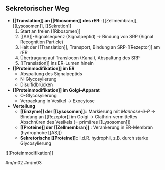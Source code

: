 ---
---
## Sekretorischer Weg

- **[[Translation]] an [[Ribosomen]] des rER**:: [[Zellmembran]], [[Lysosomen]], [[Sekretion]]
    1. Start an freien [[Ribosomen]]
    2. [[AS]]-Signalsequenz (Signalpeptid) → Bindung von SRP (Signal Recognition Particle)
    3. Halt der [[Translation]], Transport, Bindung an SRP-[[Rezeptor]] am rER
    4. Übertragung auf Translocon (Kanal), Abspaltung des SRP
    5. [[Translation]] ins ER-Lumen hinein
- **[[Proteinmodifikation]] im ER**
    - Abspaltung des Signalpeptids
    - N-Glycosylierung
    - Disulfidbrücken
- **[[Proteinmodifikation]] im Golgi-Apparat**
    - O-Glycosylierung
    - Verpackung in Vesikel → Exocytose
- **Verteilung**
    - **[[Enzyme]] der [[Lysosomen]]**:: Markierung mit *Mannose-6-P →* Bindung an [[Rezeptor]] im Golgi → Clathrin-vermitteltes Abschnüren des Vesikels (= primäres [[Lysosomen]])
    - **[[Proteine]] der [[Zellmembran]]**:: Verankerung in ER-Membran (hydrophobe [[AS]])
    - **Sekretorische [[Proteine]]**:: i.d.R. hydrophil, z.B. durch starke Glycosylierung

![[Proteinmodifikation]]

#m/m02 #m/m03